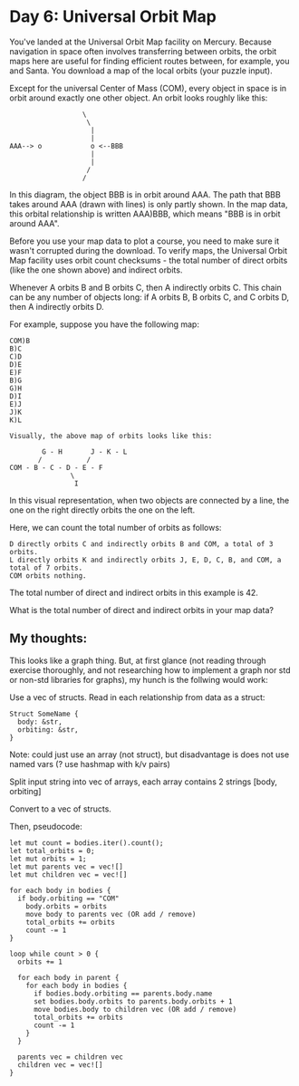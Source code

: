# Day 6: Universal Orbit Map
  
You've landed at the Universal Orbit Map facility on Mercury. Because navigation in space often involves transferring between orbits, the orbit maps here are useful for finding efficient routes between, for example, you and Santa. You download a map of the local orbits (your puzzle input).  
  
Except for the universal Center of Mass (COM), every object in space is in orbit around exactly one other object. An orbit looks roughly like this:  
```
                  \
                   \
                    |
                    |
AAA--> o            o <--BBB
                    |
                    |
                   /
                  /
```
In this diagram, the object BBB is in orbit around AAA. The path that BBB takes around AAA (drawn with lines) is only partly shown. In the map data, this orbital relationship is written AAA)BBB, which means "BBB is in orbit around AAA".  
  
Before you use your map data to plot a course, you need to make sure it wasn't corrupted during the download. To verify maps, the Universal Orbit Map facility uses orbit count checksums - the total number of direct orbits (like the one shown above) and indirect orbits.  
  
Whenever A orbits B and B orbits C, then A indirectly orbits C. This chain can be any number of objects long: if A orbits B, B orbits C, and C orbits D, then A indirectly orbits D.  
  
For example, suppose you have the following map:  
```
COM)B
B)C
C)D
D)E
E)F
B)G
G)H
D)I
E)J
J)K
K)L
```
```
Visually, the above map of orbits looks like this:

        G - H       J - K - L
       /           /
COM - B - C - D - E - F
               \
                I
```
In this visual representation, when two objects are connected by a line, the one on the right directly orbits the one on the left.  
  
Here, we can count the total number of orbits as follows:  
  
    D directly orbits C and indirectly orbits B and COM, a total of 3 orbits.  
    L directly orbits K and indirectly orbits J, E, D, C, B, and COM, a total of 7 orbits.  
    COM orbits nothing.  
  
The total number of direct and indirect orbits in this example is 42.  
  
What is the total number of direct and indirect orbits in your map data?  

## My thoughts:
  
This looks like a graph thing. But, at first glance (not reading through exercise thoroughly, and not researching how to implement a graph nor std or non-std libraries for graphs), my hunch is the follwing would work:  
  
Use a vec of structs. Read in each relationship from data as a struct:  
```
Struct SomeName {
  body: &str,
  orbiting: &str,
}
```
Note: could just use an array (not struct), but disadvantage is does not use named vars (? use hashmap with k/v pairs)

Split input string into vec of arrays, each array contains 2 strings [body, orbiting]  
  
Convert to a vec of structs.    
   
Then, pseudocode:   
```
let mut count = bodies.iter().count();
let total_orbits = 0;
let mut orbits = 1;
let mut parents vec = vec![]
let mut children vec = vec![]

for each body in bodies {
  if body.orbiting == "COM"
    body.orbits = orbits
    move body to parents vec (OR add / remove)
    total_orbits += orbits
    count -= 1
}

loop while count > 0 {
  orbits += 1

  for each body in parent {
    for each body in bodies {
      if bodies.body.orbiting == parents.body.name
      set bodies.body.orbits to parents.body.orbits + 1
      move bodies.body to children vec (OR add / remove)
      total_orbits += orbits
      count -= 1
    }
  }

  parents vec = children vec
  children vec = vec![]  
}
```
